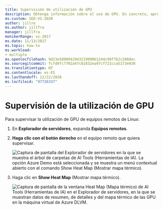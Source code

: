 ```yaml
---
title: Supervisión de utilización de GPU
description: Obtenga información sobre el uso de GPU. En concreto, aprenda a supervisar el uso de GPU de máquinas Linux remotas.
ms.custom: SEO-VS-2020
author: jillre
ms.author: jillfra
manager: jillfra
monikerRange: vs-2017
ms.date: 11/13/2017
ms.topic: how-to
ms.workload:
- multiple
ms.openlocfilehash: 9d23e5890942943219990b1244c99f7b2c208dec
ms.sourcegitcommit: fcfd0fc7702a47c81832ea97cf721cca5173e930
ms.translationtype: HT
ms.contentlocale: es-ES
ms.lasthandoff: 12/22/2020
ms.locfileid: "97726337"
---
```

# <a name="monitoring-gpu-utilization"></a>Supervisión de la utilización de GPU

Para supervisar la utilización de GPU de equipos remotos de Linux:

1. En **Explorador de servidores**, expanda **Equipos remotos**.
2. **Haga clic con el botón derecho** en el equipo remoto que quiera supervisar.

    ![Captura de pantalla del Explorador de servidores en la que se muestra el árbol de carpetas de AI Tools (Herramientas de IA). La opción Azure Demo está seleccionada y se muestra un menú contextual abierto con el comando Show Heat Map (Mostrar mapa térmico).](media/monitor-gpu/gpu-heatmap-0.png)

3. Haga clic en **Show Heat Map** (Mostrar mapa térmico).

    ![Captura de pantalla de la ventana Heat Map (Mapa térmico) de AI Tools (Herramientas de IA) en el Explorador de servidores, en la que se muestran datos de resumen, de detalles y del mapa térmico de las GPU en la máquina virtual de Azure DLVM.](media/monitor-gpu/heatmap.png)
